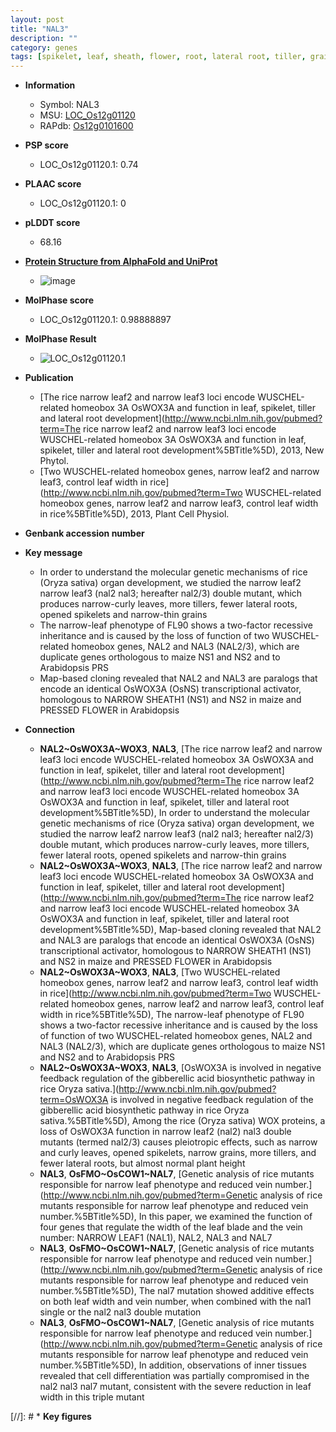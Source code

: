 ```yaml
---
layout: post
title: "NAL3"
description: ""
category: genes
tags: [spikelet, leaf, sheath, flower, root, lateral root, tiller, grain]
---
```


* **Information**  
    + Symbol: NAL3  
    + MSU: [LOC_Os12g01120](http://rice.plantbiology.msu.edu/cgi-bin/ORF_infopage.cgi?orf=LOC_Os12g01120)  
    + RAPdb: [Os12g0101600](http://rapdb.dna.affrc.go.jp/viewer/gbrowse_details/irgsp1?name=Os12g0101600)  

* **PSP score**  
    + LOC_Os12g01120.1: 0.74 

* **PLAAC score**  
    + LOC_Os12g01120.1: 0 

* **pLDDT score**
    + 68.16

* **[Protein Structure from AlphaFold and UniProt](https://www.uniprot.org/uniprotkb/Q33DK1/entry#structure)**
    + ![image](https://ricepsp.github.io/images/Q3/AF-Q33DK1-F1.png)

* **MolPhase score**
    + LOC_Os12g01120.1: 0.98888897

* **MolPhase Result**
    + ![LOC_Os12g01120.1](https://304243504.github.io/Pictures/LOC_Os12g/LOC_Os12g01120.1.png)

* **Publication**  
    + [The rice narrow leaf2 and narrow leaf3 loci encode WUSCHEL-related homeobox 3A OsWOX3A and function in leaf, spikelet, tiller and lateral root development](http://www.ncbi.nlm.nih.gov/pubmed?term=The rice narrow leaf2 and narrow leaf3 loci encode WUSCHEL-related homeobox 3A OsWOX3A and function in leaf, spikelet, tiller and lateral root development%5BTitle%5D), 2013, New Phytol.
    + [Two WUSCHEL-related homeobox genes, narrow leaf2 and narrow leaf3, control leaf width in rice](http://www.ncbi.nlm.nih.gov/pubmed?term=Two WUSCHEL-related homeobox genes, narrow leaf2 and narrow leaf3, control leaf width in rice%5BTitle%5D), 2013, Plant Cell Physiol.

* **Genbank accession number**  

* **Key message**  
    + In order to understand the molecular genetic mechanisms of rice (Oryza sativa) organ development, we studied the narrow leaf2 narrow leaf3 (nal2 nal3; hereafter nal2/3) double mutant, which produces narrow-curly leaves, more tillers, fewer lateral roots, opened spikelets and narrow-thin grains
    + The narrow-leaf phenotype of FL90 shows a two-factor recessive inheritance and is caused by the loss of function of two WUSCHEL-related homeobox genes, NAL2 and NAL3 (NAL2/3), which are duplicate genes orthologous to maize NS1 and NS2 and to Arabidopsis PRS
    + Map-based cloning revealed that NAL2 and NAL3 are paralogs that encode an identical OsWOX3A (OsNS) transcriptional activator, homologous to NARROW SHEATH1 (NS1) and NS2 in maize and PRESSED FLOWER in Arabidopsis

* **Connection**  
    + __NAL2~OsWOX3A~WOX3__, __NAL3__, [The rice narrow leaf2 and narrow leaf3 loci encode WUSCHEL-related homeobox 3A OsWOX3A and function in leaf, spikelet, tiller and lateral root development](http://www.ncbi.nlm.nih.gov/pubmed?term=The rice narrow leaf2 and narrow leaf3 loci encode WUSCHEL-related homeobox 3A OsWOX3A and function in leaf, spikelet, tiller and lateral root development%5BTitle%5D), In order to understand the molecular genetic mechanisms of rice (Oryza sativa) organ development, we studied the narrow leaf2 narrow leaf3 (nal2 nal3; hereafter nal2/3) double mutant, which produces narrow-curly leaves, more tillers, fewer lateral roots, opened spikelets and narrow-thin grains
    + __NAL2~OsWOX3A~WOX3__, __NAL3__, [The rice narrow leaf2 and narrow leaf3 loci encode WUSCHEL-related homeobox 3A OsWOX3A and function in leaf, spikelet, tiller and lateral root development](http://www.ncbi.nlm.nih.gov/pubmed?term=The rice narrow leaf2 and narrow leaf3 loci encode WUSCHEL-related homeobox 3A OsWOX3A and function in leaf, spikelet, tiller and lateral root development%5BTitle%5D), Map-based cloning revealed that NAL2 and NAL3 are paralogs that encode an identical OsWOX3A (OsNS) transcriptional activator, homologous to NARROW SHEATH1 (NS1) and NS2 in maize and PRESSED FLOWER in Arabidopsis
    + __NAL2~OsWOX3A~WOX3__, __NAL3__, [Two WUSCHEL-related homeobox genes, narrow leaf2 and narrow leaf3, control leaf width in rice](http://www.ncbi.nlm.nih.gov/pubmed?term=Two WUSCHEL-related homeobox genes, narrow leaf2 and narrow leaf3, control leaf width in rice%5BTitle%5D), The narrow-leaf phenotype of FL90 shows a two-factor recessive inheritance and is caused by the loss of function of two WUSCHEL-related homeobox genes, NAL2 and NAL3 (NAL2/3), which are duplicate genes orthologous to maize NS1 and NS2 and to Arabidopsis PRS
    + __NAL2~OsWOX3A~WOX3__, __NAL3__, [OsWOX3A is involved in negative feedback regulation of the gibberellic acid biosynthetic pathway in rice Oryza sativa.](http://www.ncbi.nlm.nih.gov/pubmed?term=OsWOX3A is involved in negative feedback regulation of the gibberellic acid biosynthetic pathway in rice Oryza sativa.%5BTitle%5D), Among the rice (Oryza sativa) WOX proteins, a loss of OsWOX3A function in narrow leaf2 (nal2) nal3 double mutants (termed nal2/3) causes pleiotropic effects, such as narrow and curly leaves, opened spikelets, narrow grains, more tillers, and fewer lateral roots, but almost normal plant height
    + __NAL3__, __OsFMO~OsCOW1~NAL7__, [Genetic analysis of rice mutants responsible for narrow leaf phenotype and reduced vein number.](http://www.ncbi.nlm.nih.gov/pubmed?term=Genetic analysis of rice mutants responsible for narrow leaf phenotype and reduced vein number.%5BTitle%5D), In this paper, we examined the function of four genes that regulate the width of the leaf blade and the vein number: NARROW LEAF1 (NAL1), NAL2, NAL3 and NAL7
    + __NAL3__, __OsFMO~OsCOW1~NAL7__, [Genetic analysis of rice mutants responsible for narrow leaf phenotype and reduced vein number.](http://www.ncbi.nlm.nih.gov/pubmed?term=Genetic analysis of rice mutants responsible for narrow leaf phenotype and reduced vein number.%5BTitle%5D), The nal7 mutation showed additive effects on both leaf width and vein number, when combined with the nal1 single or the nal2 nal3 double mutation
    + __NAL3__, __OsFMO~OsCOW1~NAL7__, [Genetic analysis of rice mutants responsible for narrow leaf phenotype and reduced vein number.](http://www.ncbi.nlm.nih.gov/pubmed?term=Genetic analysis of rice mutants responsible for narrow leaf phenotype and reduced vein number.%5BTitle%5D), In addition, observations of inner tissues revealed that cell differentiation was partially compromised in the nal2 nal3 nal7 mutant, consistent with the severe reduction in leaf width in this triple mutant

[//]: # * **Key figures**  


